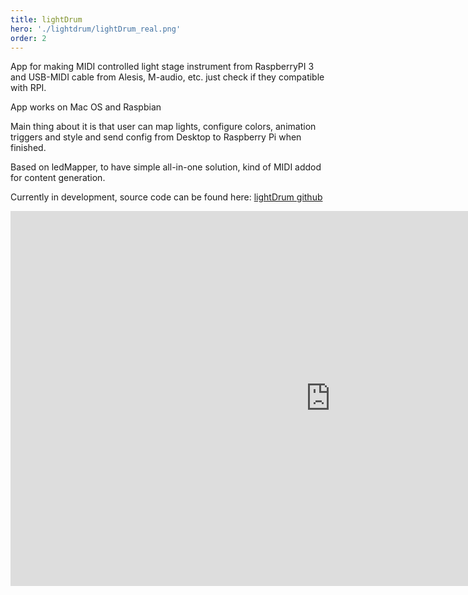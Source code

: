 ```yaml
---
title: lightDrum
hero: './lightdrum/lightDrum_real.png'
order: 2
---
```


App for making MIDI controlled light stage instrument from RaspberryPI 3 and USB-MIDI cable from Alesis, M-audio, etc. just check if they compatible with RPI.

App works on Mac OS and Raspbian

Main thing about it is that user can map lights, configure colors, animation triggers and style and send config from Desktop to Raspberry Pi when finished.

Based on ledMapper, to have simple all-in-one solution, kind of MIDI addod for content generation.

Currently in development, source code can be found here: [lightDrum github](https://github.com/techtim/lightDrum)

<iframe width="1024" height="600" src="https://www.youtube.com/embed/TK-nKPbnjm8" frameborder="0" allow="autoplay; encrypted-media" allowfullscreen></iframe>
